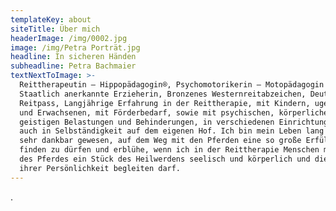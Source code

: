 ```yaml
---
templateKey: about
siteTitle: Über mich
headerImage: /img/0002.jpg
image: /img/Petra Porträt.jpg
headline: In sicheren Händen
subheadline: Petra Bachmaier
textNextToImage: >-
  Reittherapeutin – Hippopädagogin®, Psychomotorikerin – Motopädagogin (IPE),
  Staatlich anerkannte Erzieherin, Bronzenes Westernreitabzeichen, Deutscher
  Reitpass, Langjährige Erfahrung in der Reittherapie, mit Kindern, ugendlichen
  und Erwachsenen, mit Förderbedarf, sowie mit psychischen, körperlichen und
  geistigen Belastungen und Behinderungen, in verschiedenen Einrichtungen, als
  auch in Selbständigkeit auf dem eigenen Hof. Ich bin mein Leben lang immer
  sehr dankbar gewesen, auf dem Weg mit den Pferden eine so große Erfüllung
  finden zu dürfen und erblühe, wenn ich in der Reittherapie Menschen mit Hilfe
  des Pferdes ein Stück des Heilwerdens seelisch und körperlich und die Stärkung
  ihrer Persönlichkeit begleiten darf.
---
```

.
